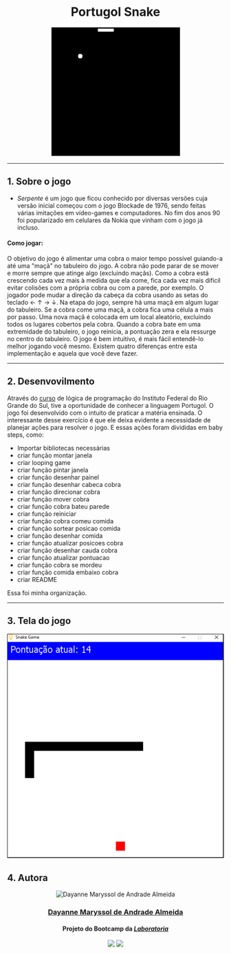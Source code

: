 <div align="center">

# Portugol Snake

<img src="./giphy.gif" />
</div>


***

## 1. Sobre o jogo

- *Serpente* é um jogo que ficou conhecido por diversas versões cuja versão inicial começou com o jogo Blockade de 1976, sendo feitas várias imitações em vídeo-games e computadores. No fim dos anos 90 foi popularizado em celulares da Nokia que vinham com o jogo já incluso.<br>

#### Como jogar:

O objetivo do jogo é alimentar uma cobra o maior tempo possível guiando-a até uma "maçã" no tabuleiro do jogo. A cobra não pode parar de se mover e morre sempre que atinge algo (excluindo maçãs). Como a cobra está crescendo cada vez mais à medida que ela come, fica cada vez mais difícil evitar colisões com a própria cobra ou com a parede, por exemplo. O jogador pode mudar a direção da cabeça da cobra usando as setas do teclado ← ↑ → ↓. Na etapa do jogo, sempre há uma maçã em algum lugar do tabuleiro. Se a cobra come uma maçã, a cobra fica uma célula a mais por passo. Uma nova maçã é colocada em um local aleatório, excluindo todos os lugares cobertos pela cobra. Quando a cobra bate em uma extremidade do tabuleiro, o jogo reinicia, a pontuação zera e ela ressurge no centro do tabuleiro.
O jogo é bem intuitivo, é mais fácil entendê-lo melhor jogando você mesmo. Existem quatro diferenças entre esta implementação e aquela que você deve fazer. 

---
## 2. Desenvovilmento 

Através do [curso](https://moodle.ifrs.edu.br/mod/page/view.php?id=226771&forceview=1) de lógica de programação do Instituto Federal do Rio Grande do Sul, tive a oportunidade de conhecer a linguagem Portugol. O jogo foi desenvolvido com o intuito de praticar a matéria ensinada. O interessante desse exercício é que ele deixa evidente a necessidade de planejar ações para resolver o jogo. E essas ações foram divididas em baby steps, como: 

- Importar bibliotecas necessárias
- criar função montar janela
- criar looping game
- criar função pintar janela
- criar função desenhar painel
- criar função desenhar cabeca cobra
- criar função direcionar cobra
- criar função mover cobra
- criar função cobra bateu parede
- criar função reiniciar 
- criar função cobra comeu comida
- criar função sortear posicao comida
- criar função desenhar comida
- criar função atualizar posicoes cobra
- criar função desenhar cauda cobra
- criar função atualizar pontuacao
- criar função cobra se mordeu
- criar função comida embaixo cobra
- criar README

Essa foi minha organização.

---

## 3. Tela do jogo


<img src="./tela-do-jogo.png">




## 4. Autora

<div align= "center">
    <img alt="
Dayanne Maryssol de Andrade Almeida" height="150" src="https://avatars.githubusercontent.com/u/92697749?v=4"> 
  </div>
  <h3 align="center"><a href="https://github.com/Maryssun">Dayanne Maryssol de Andrade Almeida</a></h3>
  <h4 align="center">Projeto do Bootcamp da <em><a href="https://hub.laboratoria.la/br">Laboratoria</a></em></h4>
  <div align="center">
    <a href = "mailto:maryssol.dayanne@gmail.com" target="_blank"><img src="https://img.shields.io/badge/Gmail-D14836?style=for-the-badge&logo=gmail&logoColor=white"></a>
     <a href="https://www.linkedin.com/in/dayannemaryssol/" target="_blank"><img src="https://img.shields.io/badge/-LinkedIn-%230077B5?style=for-the-badge&logo=linkedin&logoColor=white"></a>
  </div>